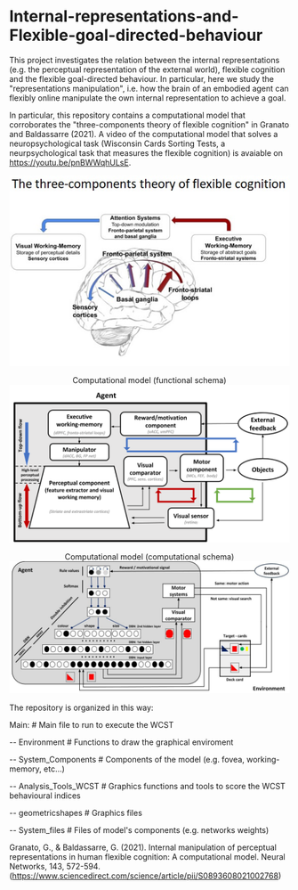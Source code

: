 # Internal-representations-and-Flexible-goal-directed-behaviour

This project investigates the relation between the internal representations (e.g. the perceptual representation of the external world), flexible cognition and the flexible goal-directed behaviour. In particular, here we study the "representations manipulation", i.e. how the brain of an embodied agent can flexibly online manipulate the own internal representation to achieve a goal.

In particular, this repository contains a computational model that corroborates the "three-components theory of flexible cognition" in Granato and Baldassarre (2021). A video of the computational model that solves a neuropsychological task (Wisconsin Cards Sorting Tests, a neurpsychological task that measures the flexible cognition) is avaiable on https://youtu.be/pnBWWqhULsE.

<p align="center">  
  <img src="https://github.com/GiovanniGranato/Flexible-goal-directed-behaviour-and-representations-manipulation/blob/master/3CT.jpg?raw=true" width="1000" title="hover text">
</p>

<p align="center">
  Computational model (functional schema)
  
  <img src="https://github.com/GiovanniGranato/Flexible-goal-directed-behaviour-and-representations-manipulation/blob/master/Functional_schema_model.jpg?raw=true" width="1000" title="hover text">
</p>
 
 <p align="center"> 
   Computational model (computational schema)
   
  <img src="https://github.com/GiovanniGranato/Flexible-goal-directed-behaviour-and-representations-manipulation/blob/master/Computational_schema_model.jpg?raw=true" width="1000" title="hover text">
</p>
 
The repository is organized in this way:

Main: # Main file to run to execute the WCST

-- Environment # Functions to draw the graphical enviroment

-- System_Components # Components of the model (e.g. fovea, working-memory, etc...)

-- Analysis_Tools_WCST # Graphics functions and tools to score the WCST behavioural indices

-- geometricshapes # Graphics files

-- System_files # Files of model's components (e.g. networks weights)



Granato, G., & Baldassarre, G. (2021). Internal manipulation of perceptual representations in human flexible cognition: A computational model. Neural Networks, 143, 572-594. (https://www.sciencedirect.com/science/article/pii/S0893608021002768)

